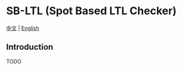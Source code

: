 # SB-LTL (Spot Based LTL Checker)

[中文](README.md) | [English](README.en.md)

## Introduction

TODO
